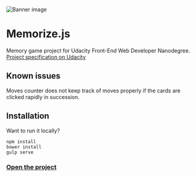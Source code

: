 <img src="http://www.lumous.com/memory-game/images/banner.png" alt="Banner image">

# Memorize.js

Memory game project for Udacity Front-End Web Developer Nanodegree.
[Project specification on Udacity](https://review.udacity.com/#!/rubrics/591/view)

## Known issues
Moves counter does not keep track of moves properly if the cards are clicked rapidly in succession.

## Installation
Want to run it locally?
```
npm install
bower install
gulp serve
```

### <a href="https://www.lumous.com/memory-game/">Open the project</a>
